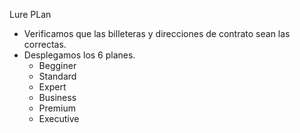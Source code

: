 Lure PLan
- Verificamos que las billeteras y direcciones de contrato sean las correctas.
- Desplegamos los 6 planes.
    - Begginer
    - Standard
    - Expert
    - Business
    - Premium
    - Executive